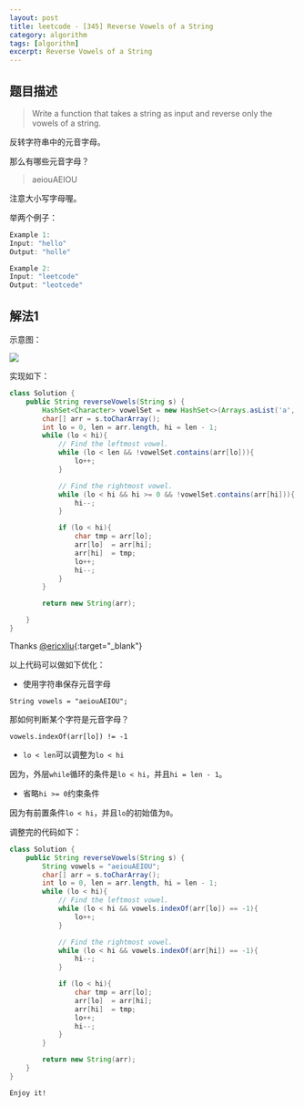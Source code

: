 ```yaml
---
layout: post
title: leetcode - [345] Reverse Vowels of a String
category: algorithm
tags: [algorithm]
excerpt: Reverse Vowels of a String
---
```


## 题目描述  

> Write a function that takes a string as input and reverse only the vowels of a string.   

反转字符串中的元音字母。  

那么有哪些元音字母？  

> aeiouAEIOU  

注意大小写字母喔。  

举两个例子：  

``` java
Example 1:
Input: "hello"
Output: "holle"

Example 2:
Input: "leetcode"
Output: "leotcede"
```


## 解法1

示意图：  

![](https://yyc-images.oss-cn-beijing.aliyuncs.com/leetcode_345.png)  

实现如下：  

``` java
class Solution {
    public String reverseVowels(String s) {
        HashSet<Character> vowelSet = new HashSet<>(Arrays.asList('a', 'e', 'i', 'o', 'u', 'A', 'E', 'I', 'O', 'U'));
        char[] arr = s.toCharArray();
        int lo = 0, len = arr.length, hi = len - 1;
        while (lo < hi){
            // Find the leftmost vowel.
            while (lo < len && !vowelSet.contains(arr[lo])){
                lo++;
            }

            // Find the rightmost vowel.
            while (lo < hi && hi >= 0 && !vowelSet.contains(arr[hi])){
                hi--;
            }

            if (lo < hi){
                char tmp = arr[lo];
                arr[lo]  = arr[hi];
                arr[hi]  = tmp;
                lo++;
                hi--;
            }
        }

        return new String(arr);

    }
}
```

Thanks [@ericxliu](https://leetcode.com/problems/reverse-vowels-of-a-string/discuss/81225/Java-Standard-Two-Pointer-Solution){:target="_blank"}  

以上代码可以做如下优化：  

- 使用字符串保存元音字母  

`String vowels = "aeiouAEIOU";`  

那如何判断某个字符是元音字母？  

`vowels.indexOf(arr[lo]) != -1`  

- `lo < len`可以调整为`lo < hi`  

因为，外层`while`循环的条件是`lo < hi`，并且`hi = len - 1`。  

- 省略`hi >= 0`约束条件  

因为有前置条件`lo < hi`，并且`lo`的初始值为`0`。  


调整完的代码如下：  

``` java
class Solution {
    public String reverseVowels(String s) {
        String vowels = "aeiouAEIOU";
        char[] arr = s.toCharArray();
        int lo = 0, len = arr.length, hi = len - 1;
        while (lo < hi){
            // Find the leftmost vowel.
            while (lo < hi && vowels.indexOf(arr[lo]) == -1){
                lo++;
            }

            // Find the rightmost vowel.
            while (lo < hi && vowels.indexOf(arr[hi]) == -1){
                hi--;
            }

            if (lo < hi){
                char tmp = arr[lo];
                arr[lo]  = arr[hi];
                arr[hi]  = tmp;
                lo++;
                hi--;
            }
        }

        return new String(arr);
    }
}
```


`Enjoy it!`
